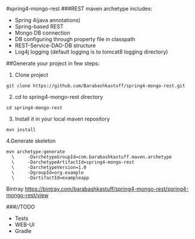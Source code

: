 #spring4-mongo-rest
###REST maven archetype includes:
- Spring 4(java annotations)
- Spring-based REST
- Mongo DB connection
- DB configuring through property file in classpath
- REST-Service-DAO-DB structure
- Log4j logging (default logging is to tomcat8 logging directory)

##Generate your project in few steps:

1. Clone project

```
git clone https://github.com/Barabashkastuff/spring4-mongo-rest.git
```

2. cd to spring4-mongo-rest directory

```
cd spring4-mongo-rest
```

3. Install it in your local maven repository

```
mvn install
```

4.Generate skeleton

```
mvn archetype:generate 
  \     -DarchetypeGroupId=com.barabashkastuff.maven.archetype
  \     -DarchetypeArtifactId=spring4-mongo-rest 
  \     -DarchetypeVersion=1.0 
  \     -DgroupId=org.example 
  \     -DartifactId=exampleapp
```
Bintray
https://bintray.com/barabashkastuff/spring4-mongo-rest/spring4-mongo-rest/view

###//TODO
- Tests
- WEB-UI
- Gradle
